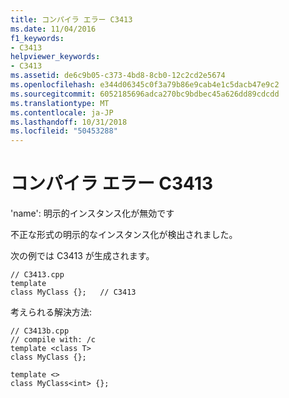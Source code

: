 ```yaml
---
title: コンパイラ エラー C3413
ms.date: 11/04/2016
f1_keywords:
- C3413
helpviewer_keywords:
- C3413
ms.assetid: de6c9b05-c373-4bd8-8cb0-12c2cd2e5674
ms.openlocfilehash: e344d06345c0f3a79b86e9cab4e1c5dacb47e9c2
ms.sourcegitcommit: 6052185696adca270bc9bdbec45a626dd89cdcdd
ms.translationtype: MT
ms.contentlocale: ja-JP
ms.lasthandoff: 10/31/2018
ms.locfileid: "50453288"
---
```

# <a name="compiler-error-c3413"></a>コンパイラ エラー C3413

'name': 明示的インスタンス化が無効です

不正な形式の明示的なインスタンス化が検出されました。

次の例では C3413 が生成されます。

```
// C3413.cpp
template
class MyClass {};   // C3413
```

考えられる解決方法:

```
// C3413b.cpp
// compile with: /c
template <class T>
class MyClass {};

template <>
class MyClass<int> {};
```